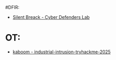 #DFIR:
   - [Silent Breack - Cyber Defenders Lab](https://moussa-mousselmal.vercel.app/blog/silent-breach-cyberdefenders-lab)
# OT:
   - [kaboom - industrial-intrusion-tryhackme-2025](https://moussa-mousselmal.vercel.app/blog/kaboom-write-up-thm-industrial)

